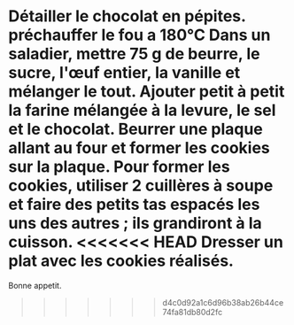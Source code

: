Détailler le chocolat en pépites.
préchauffer le fou a 180°C
Dans un saladier, mettre 75 g de beurre, le sucre, l'œuf entier, la vanille et mélanger le tout.
Ajouter petit à petit la farine mélangée à la levure, le sel et le chocolat.
Beurrer une plaque allant au four et former les cookies sur la plaque. Pour former les cookies, utiliser 2 cuillères à
soupe et faire des petits tas espacés les uns des autres ; ils grandiront à la cuisson.
<<<<<<< HEAD
Dresser un plat avec les cookies réalisés.
=======
Bonne appetit.
>>>>>>> d4c0d92a1c6d96b38ab26b44ce74fa81db80d2fc
